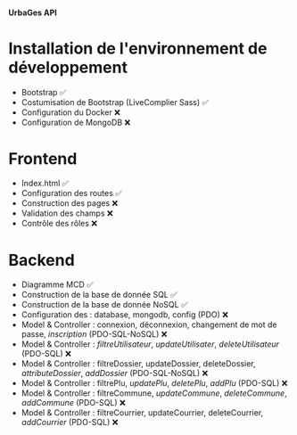 #### UrbaGes API ####
# Installation de l'environnement de développement
- Bootstrap 	✅
- Costumisation de Bootstrap (LiveComplier Sass) 	✅
- Configuration du Docker 	❌
- Configuration de MongoDB 	❌

# Frontend
- Index.html 	✅
- Configuration des routes 	✅
- Construction des pages 	❌
- Validation des champs 	❌
- Contrôle des rôles 	❌

# Backend
- Diagramme MCD 	✅
- Construction de la base de donnée SQL	✅
- Construction de la base de donnée NoSQL	✅
- Configuration des : database, mongodb, config (PDO) 	❌
- Model & Controller : connexion, déconnexion, changement de mot de passe, *inscription* (PDO-SQL-NoSQL) 	❌
- Model & Controller : *filtreUtilisateur*, *updateUtilisater*, *deleteUtilisateur* (PDO-SQL) 	❌
- Model & Controller : filtreDossier, updateDossier, deleteDossier, *attributeDossier*, *addDossier* (PDO-SQL-NoSQL) 	❌
- Model & Controller : filtrePlu, *updatePlu*, *deletePlu*, *addPlu* (PDO-SQL) 	❌
- Model & Controller : filtreCommune, *updateCommune*, *deleteCommune*, *addCommune*  (PDO-SQL) 	❌
- Model & Controller : filtreCourrier, updateCourrier, deleteCourrier, *addCourrier*  (PDO-SQL) 	❌

